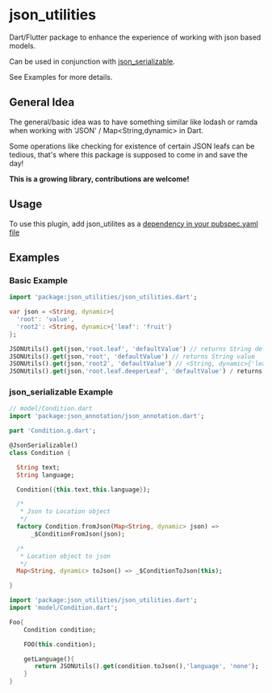 # json_utilities

Dart/Flutter package to enhance the experience of working with json based models.

Can be used in conjunction with [json_serializable](https://pub.dartlang.org/packages/json_serializable).

See Examples for more details.

## General Idea
The general/basic idea was to have something similar like lodash or ramda when working with 'JSON' / Map<String,dynamic>
in Dart.

Some operations like checking for existence of certain JSON leafs can be tedious, that's where this package is
supposed to come in and save the day!

**This is a growing library, contributions are welcome!**

## Usage

To use this plugin, add json_utilites as a [dependency in your pubspec.yaml file](https://flutter.io/platform-plugins/)

## Examples

### Basic Example

```dart
import 'package:json_utilities/json_utilities.dart';

var json = <String, dynamic>{
  'root': 'value',
  'root2': <String, dynamic>{'leaf': 'fruit'}
};

JSONUtils().get(json,'root.leaf', 'defaultValue') // returns String defaultValue
JSONUtils().get(json,'root', 'defaultValue') // returns String value
JSONUtils().get(json,'root2', 'defaultValue') // <String, dynamic>{'leaf': 'fruit'}
JSONUtils().get(json,'root.leaf.deeperLeaf', 'defaultValue') / returns String defaultValue
```

### json_serializable Example

```dart
// model/Condition.dart
import 'package:json_annotation/json_annotation.dart';

part 'Condition.g.dart';

@JsonSerializable()
class Condition {

  String text;
  String language;

  Condition({this.text,this.language});

  /*
   * Json to Location object
   */
  factory Condition.fromJson(Map<String, dynamic> json) =>
      _$ConditionFromJson(json);

  /*
   * Location object to json
   */
  Map<String, dynamic> toJson() => _$ConditionToJson(this);

}
```

```dart
import 'package:json_utilities/json_utilities.dart';
import 'model/Condition.dart';

Foo{
    Condition condition;

    FOO(this.condition);

    getLanguage(){
       return JSONUtils().get(condition.toJson(),'language', 'none');
    }
}
```